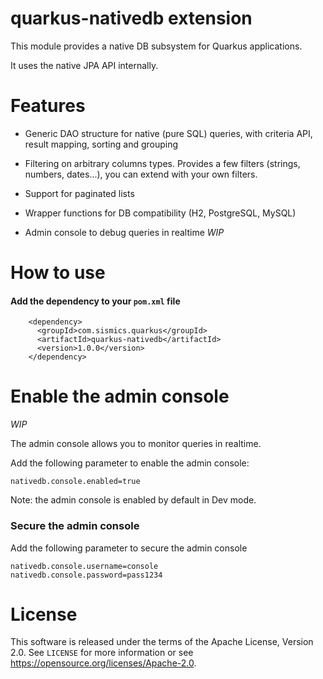 # quarkus-nativedb extension

This module provides a native DB subsystem for Quarkus applications.

It uses the native JPA API internally.

# Features

- Generic DAO structure for native (pure SQL) queries, with criteria API, result mapping, sorting and grouping

- Filtering on arbitrary columns types. Provides a few filters (strings, numbers, dates...), you can extend with your own filters.

- Support for paginated lists

- Wrapper functions for DB compatibility (H2, PostgreSQL, MySQL)
 
- Admin console to debug queries in realtime *WIP*
 
# How to use

####  Add the dependency to your `pom.xml` file

```
    <dependency>
      <groupId>com.sismics.quarkus</groupId>
      <artifactId>quarkus-nativedb</artifactId>
      <version>1.0.0</version>
    </dependency>
```

# Enable the admin console 
*WIP*

The admin console allows you to monitor queries in realtime.

Add the following parameter to enable the admin console:

```
nativedb.console.enabled=true
```

Note: the admin console is enabled by default in Dev mode.

### Secure the admin console

Add the following parameter to secure the admin console

```
nativedb.console.username=console
nativedb.console.password=pass1234
```

# License

This software is released under the terms of the Apache License, Version 2.0. See `LICENSE` for more
information or see <https://opensource.org/licenses/Apache-2.0>.
